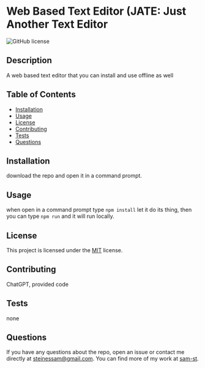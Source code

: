 # Web Based Text Editor (JATE: Just Another Text Editor
![GitHub license](https://img.shields.io/badge/License-MIT-blue.svg)

## Description

A web based text editor that you can install and use offline as well

## Table of Contents

* [Installation](#installation)
* [Usage](#usage)
* [License](#license)
* [Contributing](#contributing)
* [Tests](#tests)
* [Questions](#questions)

## Installation

download the repo and open it in a command prompt.

## Usage

when open in a command prompt type ```npm install``` let it do its thing, then you can type ```npm run``` and it will run locally.

## License

This project is licensed under the [MIT](https://opensource.org/license/MIT/) license.

## Contributing

ChatGPT, provided code

## Tests

none

## Questions

If you have any questions about the repo, open an issue or contact me directly at steinessam@gmail.com. You can find more of my work at [sam-st](https://github.com/sam-st/).
